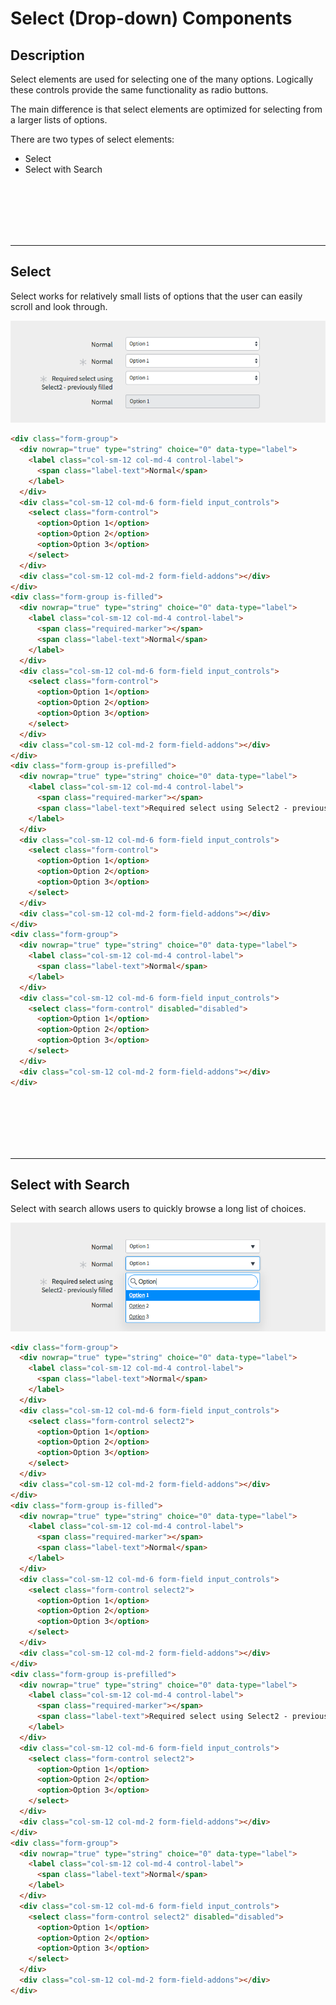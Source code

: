 # Select (Drop-down) Components

## Description

Select elements are used for selecting one of the many options. Logically these controls provide the same functionality as radio buttons.

The main difference is that select elements are optimized for selecting from a larger lists of options.

There are two types of select elements:
* Select
* Select with Search


<p><br/><br/><br/><br/><br/></p>

---
## Select
Select works for relatively small lists of options that the user can easily scroll and look through.

![alt text](../images/select.png "Select")

```HTML
<div class="form-group">
  <div nowrap="true" type="string" choice="0" data-type="label">
    <label class="col-sm-12 col-md-4 control-label">
      <span class="label-text">Normal</span>
    </label>
  </div>
  <div class="col-sm-12 col-md-6 form-field input_controls">
    <select class="form-control">
      <option>Option 1</option>
      <option>Option 2</option>
      <option>Option 3</option>
    </select>
  </div>
  <div class="col-sm-12 col-md-2 form-field-addons"></div>
</div>
<div class="form-group is-filled">
  <div nowrap="true" type="string" choice="0" data-type="label">
    <label class="col-sm-12 col-md-4 control-label">
      <span class="required-marker"></span>
      <span class="label-text">Normal</span>
    </label>
  </div>
  <div class="col-sm-12 col-md-6 form-field input_controls">
    <select class="form-control">
      <option>Option 1</option>
      <option>Option 2</option>
      <option>Option 3</option>
    </select>
  </div>
  <div class="col-sm-12 col-md-2 form-field-addons"></div>
</div>
<div class="form-group is-prefilled">
  <div nowrap="true" type="string" choice="0" data-type="label">
    <label class="col-sm-12 col-md-4 control-label">
      <span class="required-marker"></span>
      <span class="label-text">Required select using Select2 - previously filled</span>
    </label>
  </div>
  <div class="col-sm-12 col-md-6 form-field input_controls">
    <select class="form-control">
      <option>Option 1</option>
      <option>Option 2</option>
      <option>Option 3</option>
    </select>
  </div>
  <div class="col-sm-12 col-md-2 form-field-addons"></div>
</div>
<div class="form-group">
  <div nowrap="true" type="string" choice="0" data-type="label">
    <label class="col-sm-12 col-md-4 control-label">
      <span class="label-text">Normal</span>
    </label>
  </div>
  <div class="col-sm-12 col-md-6 form-field input_controls">
    <select class="form-control" disabled="disabled">
      <option>Option 1</option>
      <option>Option 2</option>
      <option>Option 3</option>
    </select>
  </div>
  <div class="col-sm-12 col-md-2 form-field-addons"></div>
</div>
```
<p><br/><br/><br/><br/><br/></p>

---
## Select with Search
Select with search allows users to quickly browse a long list of choices.

![alt text](../images/select-search.png "Select with Search")

```HTML
<div class="form-group">
  <div nowrap="true" type="string" choice="0" data-type="label">
    <label class="col-sm-12 col-md-4 control-label">
      <span class="label-text">Normal</span>
    </label>
  </div>
  <div class="col-sm-12 col-md-6 form-field input_controls">
    <select class="form-control select2">
      <option>Option 1</option>
      <option>Option 2</option>
      <option>Option 3</option>
    </select>
  </div>
  <div class="col-sm-12 col-md-2 form-field-addons"></div>
</div>
<div class="form-group is-filled">
  <div nowrap="true" type="string" choice="0" data-type="label">
    <label class="col-sm-12 col-md-4 control-label">
      <span class="required-marker"></span>
      <span class="label-text">Normal</span>
    </label>
  </div>
  <div class="col-sm-12 col-md-6 form-field input_controls">
    <select class="form-control select2">
      <option>Option 1</option>
      <option>Option 2</option>
      <option>Option 3</option>
    </select>
  </div>
  <div class="col-sm-12 col-md-2 form-field-addons"></div>
</div>
<div class="form-group is-prefilled">
  <div nowrap="true" type="string" choice="0" data-type="label">
    <label class="col-sm-12 col-md-4 control-label">
      <span class="required-marker"></span>
      <span class="label-text">Required select using Select2 - previously filled</span>
    </label>
  </div>
  <div class="col-sm-12 col-md-6 form-field input_controls">
    <select class="form-control select2">
      <option>Option 1</option>
      <option>Option 2</option>
      <option>Option 3</option>
    </select>
  </div>
  <div class="col-sm-12 col-md-2 form-field-addons"></div>
</div>
<div class="form-group">
  <div nowrap="true" type="string" choice="0" data-type="label">
    <label class="col-sm-12 col-md-4 control-label">
      <span class="label-text">Normal</span>
    </label>
  </div>
  <div class="col-sm-12 col-md-6 form-field input_controls">
    <select class="form-control select2" disabled="disabled">
      <option>Option 1</option>
      <option>Option 2</option>
      <option>Option 3</option>
    </select>
  </div>
  <div class="col-sm-12 col-md-2 form-field-addons"></div>
</div>
```